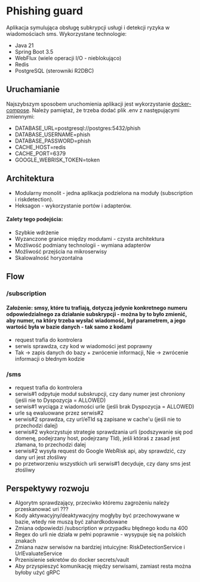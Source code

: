 # Phishing guard
Aplikacja symulująca obsługę subkrypcji usługi i detekcji ryzyka w wiadomościach sms.
Wykorzystane technologie:
* Java 21
* Spring Boot 3.5
* WebFlux (wiele operacji I/O - nieblokująco)
* Redis
* PostgreSQL (sterowniki R2DBC)

## Uruchamianie
Najszybszym sposobem uruchomienia aplikacji jest wykorzystanie [docker-compose](docker-compose.yml). Należy pamiętaż, że trzeba dodać plik .env z następującymi zmiennymi:
* DATABASE_URL=postgresql://postgres:5432/phish
* DATABASE_USERNAME=phish
* DATABASE_PASSWORD=phish
* CACHE_HOST=redis
* CACHE_PORT=6379
* GOOGLE_WEBRISK_TOKEN=token

## Architektura
* Modularny monolit - jedna aplikacja podzielona na moduły (subscription i riskdetection).
* Heksagon - wykorzystanie portów i adapterów.
#### Zalety tego podejścia:
* Szybkie wdrżenie
* Wyzanczone granice między modułami - czysta architektura
* Możliwość podmiany technologii - wymiana adapterów
* Możliwość przejścia na mikroserwisy
* Skalowalność horyzontalna

## Flow
### /subscription
#### Założenie: smsy, które tu trafiają, dotyczą jedynie konkretnego numeru odpowiedzialnego za działanie subskrypcji - można by to było zmienić, aby numer, na który trzeba wysłać wiadomość, był parametrem, a jego wartość była w bazie danych - tak samo z kodami
* request trafia do kontrolera
* serwis sprawdza, czy kod w wiadomości jest poprawny
* Tak -> zapis danych do bazy + zwrócenie informacji, Nie -> zwrócenie informacji o błednym kodzie
### /sms
* request trafia do kontrolera
* serwis#1 odpytuje moduł subskrupcji, czy dany numer jest chroniony (jeśli nie to Dyspozycja = ALLOWED)
* serwis#1 wyciąga z wiadomości urle (jeśli brak Dyspozycja = ALLOWED)
* urle są ewaluowane przez serwis#2
* serwis#2 sprawdza, czy url/eTld są zapisane w cache'u (jeśli nie to przechodzi dalej)
* serwis#2 wykorzystuje strategie sprawdzania urli (podszywanie się pod domenę, podejrzany host, podejrzany Tld), jeśli któraś z zasad jest złamana, to przechodzi dalej
* serwis#2 wysyła request do Google WebRisk api, aby sprawdzić, czy dany url jest złośliwy
* po przetworzeniu wszystkich urli serwis#1 decyduje, czy dany sms jest złośliwy


## Perspektywy rozwoju
* Algorytm sprawdzający, przeciwko któremu zagrożeniu należy przeskanować uri ???
* Kody aktywacyjny/deaktywacyjny mogłyby być przechowywane w bazie, wtedy nie muszą być zahardkodowane
* Zmiana odpowiedzi /subscription w przypadku błędnego kodu na 400
* Regex do urli nie działa w pełni poprawnie - wysypuje się na polskich znakach
* Zmiana nazw serwisów na bardziej intuicyjne: RiskDetectionService i UrlEvaluateService
* Przenisienie sekretów do docker secrets/vault
* Aby przyspieszyć komunikację między serwisami, zamiast resta można byłoby użyć gRPC